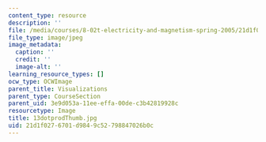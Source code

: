 ```yaml
---
content_type: resource
description: ''
file: /media/courses/8-02t-electricity-and-magnetism-spring-2005/21d1f0276701d9849c52798847026b0c_13dotprodThumb.jpg
file_type: image/jpeg
image_metadata:
  caption: ''
  credit: ''
  image-alt: ''
learning_resource_types: []
ocw_type: OCWImage
parent_title: Visualizations
parent_type: CourseSection
parent_uid: 3e9d053a-11ee-effa-00de-c3b42819928c
resourcetype: Image
title: 13dotprodThumb.jpg
uid: 21d1f027-6701-d984-9c52-798847026b0c
---
```

